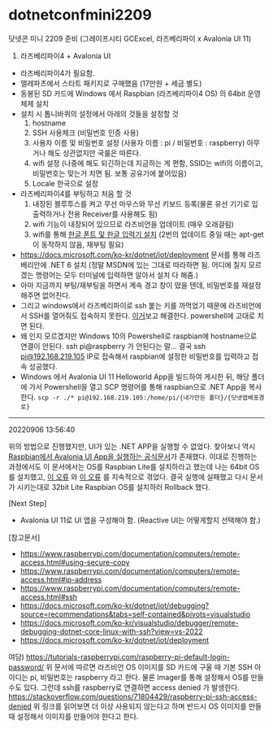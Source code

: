 # dotnetconfmini2209
닷넷콘 미니 2209 준비 (그레이프시티 GCExcel, 라즈베리파이 x Avalonia UI 11)

1. 라즈베리파이4 + Avalonia UI
- 라즈베리파이4가 필요함.
- 엘레파츠에서 스타트 패키지로 구매했음 (17만원 + 세금 별도)
- 동봉된 SD 카드에 Windows 에서 Raspbian (라즈베리파이4 OS) 의 64bit 운영체제 설치
- 설치 시 톱니바퀴의 설정에서 아래의 것들을 설정할 것
  1. hostname
  2. SSH 사용체크 (비밀번호 인증 사용)
  3. 사용자 이름 및 비밀번호 설정 (사용자 이름 : pi / 비밀번호 : raspberry) 아무거나 해도 상관없지만 국룰은 따른다.
  4. wifi 설정 (나중에 해도 되긴하는데 지금하는 게 편함, SSID는 wifi의 이름이고, 비밀번호는 맞는거 치면 됨. 보통 공유기에 붙어있음)
  5. Locale 한국으로 설정
- 라즈베리파이4를 부팅하고 처음 할 것
  1. 내장된 블루투스를 켜고 무선 마우스와 무선 키보드 등록(물론 유선 기기로 입출력하거나 전용 Receiver를 사용해도 됨)
  2. wifi 기능이 내장되어 있으므로 라즈비언을 업데이트 (매우 오래걸림)
  3. wifi를 통해 [한글 폰트 및 한글 입력기 설치](https://stackoverflow.com/questions/71804429/raspberry-pi-ssh-access-denied) (2번의 업데이트 중일 때는 apt-get이 동작하지 않음, 재부팅 필요)
- https://docs.microsoft.com/ko-kr/dotnet/iot/deployment 문서를 통해 라즈베리안에 .NET 6 설치 (정말 MSDN에 있는 그대로 따라하면 됨. 어디에 칠지 모르겠는 명령어는 모두 터미널에 입력하면 알아서 설치 다 해줌.)
- 아마 지금까지 부팅/재부팅을 하면서 계속 경고 창이 떴을 텐데, 비밀번호를 재설정해주면 없어진다.
- 그리고 windows에서 라즈베리파이로 ssh 붙는 키를 까먹었기 때문에 라즈비언에서 SSH를 열어줘도 접속하지 못한다. [이거](https://elbruno.com/2020/01/27/raspberrypi-how-to-solve-the-ssh-warning-warning-remote-host-identification-has-changed/)보고 해결한다. powershell에 고대로 치면 된다.
- 왜 인지 모르겠지만 Windows 10의 Powershell로 raspbian에 hostname으로 연결이 안된다. ssh pi@raspberry 가 안된다는 말... 결국 ssh pi@192.168.219.105 IP로 접속해서 raspbian에 설정한 비밀번호를 입력하고 접속 성공했다.
- Windows 에서 Avalonia UI 11 Helloworld App을 빌드하여 게시한 뒤, 해당 폴더에 가서 Powershell을 열고 SCP 명령어를 통해 raspbian으로 .NET App을 복사한다.
```scp -r ./* pi@192.168.219.105:/home/pi/{내가만든 폴더}/{닷넷앱배포경로}```

---
20220906 13:56:40

위의 방법으로 진행했지만, UI가 있는 .NET APP을 실행할 수 없었다.
찾아보니 역시 [Raspbian에서 Avalonia UI App을 실행하는 공식문서](https://docs.avaloniaui.net/guides/deep-dives/running-your-app-on-a-raspberry-pi)가 존재했다.
이대로 진행하는 과정에서도 이 문서에서는 OS를 Raspbian Lite를 설치하라고 했는데 나는 64bit OS를 설치했고, [이 오류](https://damedame.tistory.com/entry/libzso1-%ED%8C%8C%EC%9D%BC%EC%9D%84-%EC%B0%BE%EC%9D%84%EC%88%98-%EC%97%86%EC%9D%84%EB%95%8C) 와 [이 오류](https://stackoverflow.com/questions/11471722/libstdc-so-6-cannot-open-shared-object-file-no-such-file-or-directory) 를 지속적으로 겪었다.
결국 실행에 실패했고 다시 문서가 시키는대로 32bit Lite Raspbian OS를 설치하러 Rollback 했다.

[Next Step]
- Avalonia UI 11로 UI 앱을 구성해야 함. (Reactive UI는 어떻게할지 선택해야 함.)

[참고문서]
- https://www.raspberrypi.com/documentation/computers/remote-access.html#using-secure-copy
- https://www.raspberrypi.com/documentation/computers/remote-access.html#ip-address
- https://www.raspberrypi.com/documentation/computers/remote-access.html#ssh
- https://docs.microsoft.com/ko-kr/dotnet/iot/debugging?source=recommendations&tabs=self-contained&pivots=visualstudio
- https://docs.microsoft.com/ko-kr/visualstudio/debugger/remote-debugging-dotnet-core-linux-with-ssh?view=vs-2022
- https://docs.microsoft.com/ko-kr/dotnet/iot/deployment

여담)
https://tutorials-raspberrypi.com/raspberry-pi-default-login-password/
위 문서에 따르면 라즈비언 OS 이미지를 SD 카드에 구울 때 기본 SSH 아이디는 pi, 비밀번호는 raspberry 라고 한다.
물론 Imager를 통해 설정해서 OS를 만들 수도 있다.
그런데 ssh를 raspberry로 연결하면 access denied 가 발생한다.
https://stackoverflow.com/questions/71804429/raspberry-pi-ssh-access-denied
위 링크를 읽어보면 더 이상 사용되지 않는다고 하며 반드시 OS 이미지를 만들 때 설정해서 이미지를 만들어야 한다고 한다.
